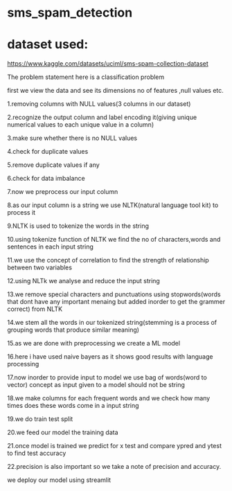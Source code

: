 # sms_spam_detection
# dataset used:   
https://www.kaggle.com/datasets/uciml/sms-spam-collection-dataset

The problem statement here is a classification problem

first we view the data and see its dimensions no of features ,null values etc.

1.removing columns with NULL values(3 columns in our dataset)

2.recognize the output column and label encoding it(giving unique numerical values to each unique value in a column)

3.make sure whether there is no NULL values

4.check for duplicate values

5.remove duplicate values if any

6.check for data imbalance

7.now we preprocess our input column

8.as our input column is a string we use NLTK(natural language tool kit) to process it

9.NLTK is used to tokenize the words in the string

10.using tokenize function of NLTK we find the no of characters,words and sentences in each input string

11.we use the concept of correlation to find the strength of relationship between two variables

12.using NLTk we analyse and reduce the input string

13.we remove special characters and punctuations using stopwords(words that dont have any important menaing but added inorder to get the grammer correct) from NLTK

14.we stem all the words in our tokenized string(stemming is a process of grouping words that produce similar meaning)

15.as we are done with preprocessing we create a ML model

16.here i have used naive bayers as it shows good results with language processing

17.now inorder to provide input to model we use bag of words(word to vector) concept as input given to a model should not be string

18.we make columns for each frequent words and we check how many times does these words come in a input string

19.we do train test split

20.we feed our model the training data

21.once model is trained we predict for x test and compare ypred and ytest to find test accuracy

22.precision is also important so we take a note of precision and accuracy.

we deploy our model using streamlit

